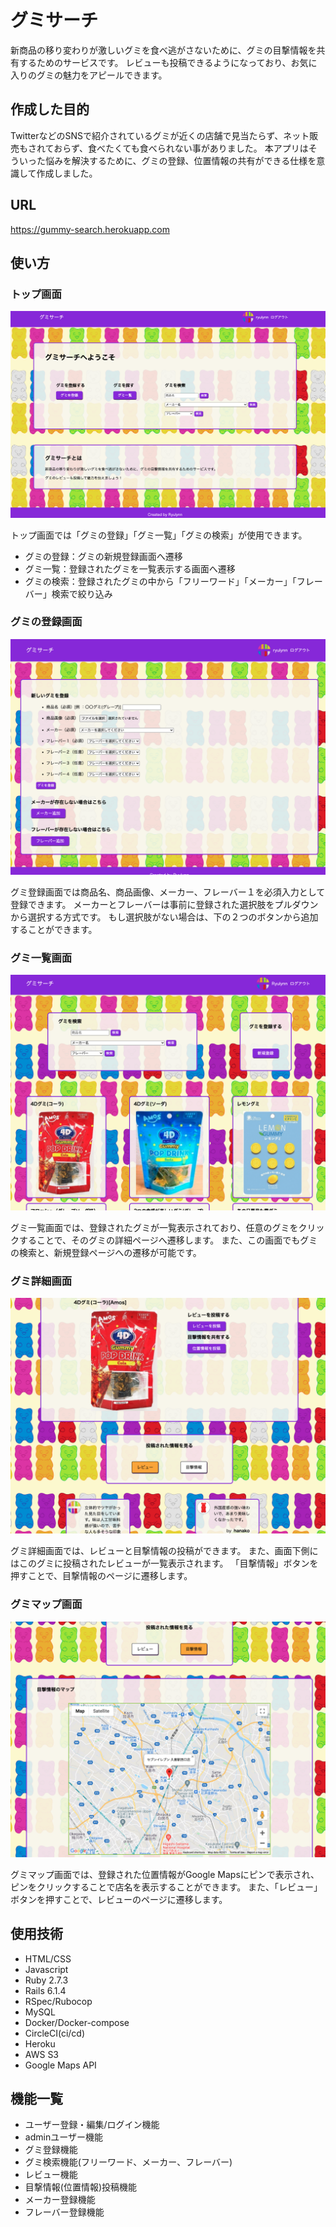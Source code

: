 # グミサーチ

新商品の移り変わりが激しいグミを食べ逃がさないために、グミの目撃情報を共有するためのサービスです。
レビューも投稿できるようになっており、お気に入りのグミの魅力をアピールできます。



## 作成した目的

TwitterなどのSNSで紹介されているグミが近くの店舗で見当たらず、ネット販売もされておらず、食べたくても食べられない事がありました。
本アプリはそういった悩みを解決するために、グミの登録、位置情報の共有ができる仕様を意識して作成しました。



## URL

https://gummy-search.herokuapp.com




## 使い方

### トップ画面
![Image home#top](readme_image/home_top.png)

トップ画面では「グミの登録」「グミ一覧」「グミの検索」が使用できます。

* グミの登録：グミの新規登録画面へ遷移
* グミ一覧：登録されたグミを一覧表示する画面へ遷移
* グミの検索：登録されたグミの中から「フリーワード」「メーカー」「フレーバー」検索で絞り込み


### グミの登録画面
![Image gummies#new](readme_image/gummy_new.png)

グミ登録画面では商品名、商品画像、メーカー、フレーバー１を必須入力として登録できます。
メーカーとフレーバーは事前に登録された選択肢をプルダウンから選択する方式です。
もし選択肢がない場合は、下の２つのボタンから追加することができます。


### グミ一覧画面
![Image gummies#index](readme_image/gummy_index.png)

グミ一覧画面では、登録されたグミが一覧表示されており、任意のグミをクリックすることで、そのグミの詳細ページへ遷移します。
また、この画面でもグミの検索と、新規登録ページへの遷移が可能です。


### グミ詳細画面
![Image gummies#show](readme_image/gummy_show.png)

グミ詳細画面では、レビューと目撃情報の投稿ができます。
また、画面下側にはこのグミに投稿されたレビューが一覧表示されます。
「目撃情報」ボタンを押すことで、目撃情報のページに遷移します。


### グミマップ画面
![Image gummies#map](readme_image/gummy_map.png)

グミマップ画面では、登録された位置情報がGoogle Mapsにピンで表示され、ピンをクリックすることで店名を表示することができます。
また、「レビュー」ボタンを押すことで、レビューのページに遷移します。



## 使用技術

* HTML/CSS
* Javascript
* Ruby 2.7.3
* Rails 6.1.4
* RSpec/Rubocop
* MySQL
* Docker/Docker-compose
* CircleCI(ci/cd)
* Heroku
* AWS S3
* Google Maps API



## 機能一覧

* ユーザー登録・編集/ログイン機能
* adminユーザー機能
* グミ登録機能
* グミ検索機能(フリーワード、メーカー、フレーバー)
* レビュー機能
* 目撃情報(位置情報)投稿機能
* メーカー登録機能
* フレーバー登録機能
